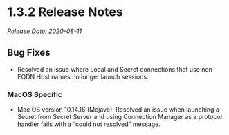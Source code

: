 [title]: # (1.3.2 Release)
[tags]: # (release notes)
[priority]: # (891)
# 1.3.2 Release Notes

*Release Date: 2020-08-11*

## Bug Fixes

* Resolved an issue where Local and Secret connections that use non-FQDN Host names no longer launch sessions.

### MacOS Specific

* Mac OS version 10.14.16 (Mojave): Resolved an issue when launching a Secret from Secret Server and using Connection Manager as a protocol handler fails with a “could not resolved” message.
